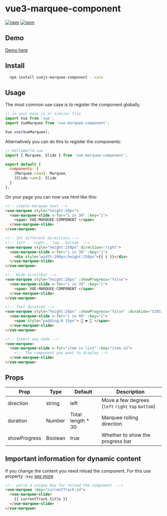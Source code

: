 # vue3-marquee-component

[![npm](https://img.shields.io/npm/v/vue-marquee-component.svg?style=for-the-badge)](https://www.npmjs.com/package/vue-marquee-component)
[![npm](https://img.shields.io/npm/dt/vue-marquee-component.svg?style=for-the-badge)](https://www.npmjs.com/package/vue-marquee-component)

## Demo

[Demo here](https://wxh16144.github.io/vue-marquee-component/)

## Install

```bash
  npm install vuejs-marquee-component --save
```

## Usage

The most common use case is to register the component globally.

```js
// in your main.js or similar file
import Vue from 'vue';
import VueMarquee from 'vue-marquee-component';

Vue.use(VueMarquee);
```

Alternatively you can do this to register the components:

```js
// HelloWorld.vue
import { Marquee, Slide } from 'vue-marquee-component';

export default {
  components: {
    [Marquee.name]: Marquee,
    [Slide.name]: Slide
  }
};
```

On your page you can now use html like this:

```html
<!-- simple marquee text -->
<vue-marquee style="height:50px">
  <vue-marquee-slide v-for="i in 30" :key="i">
    <span> VUE-MARQUEE-COMPONENT </span>
  </vue-marquee-slide>
</vue-marquee>

<!-- Set different directions -->
<!-- left 、 right 、 top 、bottom  -->
<vue-marquee style="height:150px" direction="right">
  <vue-marquee-slide v-for="i in 30" :key="i">
    <div style="width:200px;height:150px">{{ i }}</div>
  </vue-marquee-slide>
</vue-marquee>

<!-- Hide scrollbar -->
<vue-marquee style="height:28px" :showProgress="false">
  <vue-marquee-slide v-for="i in 30" :key="i">
    <span> VUE-MARQUEE-COMPONENT </span>
  </vue-marquee-slide>
</vue-marquee>

<!-- fast duration -->
<vue-marquee style="height:28px" :showProgress="false" :duration="52011">
  <vue-marquee-slide v-for="i in 99" :key="i">
    <span style="padding:0 15px"> 👧 ❤️ 👦 </span>
  </vue-marquee-slide>
</vue-marquee>

<!-- Insert any node -->
<vue-marquee>
  <vue-marquee-slide v-for="item in list" :key="item.id">
    <!-- The component you want to display -->
  </vue-marquee-slide>
</vue-marquee>
```

## Props

| Prop         | Type    | Default            | Description                                        |
| ------------ | ------- | ------------------ | -------------------------------------------------- |
| direction    | string  | left               | Move a few degrees (`left` `right` `top` `bottom`) |
| duration     | Number  | Total length \* 30 | Marquee rolling direction                          |
| showProgress | Boolean | true               | Whether to show the progress bar                   |

## Important information for dynamic content

If you change the content you need reload the component. For this use property `:key` [see more](https://vuejs.org/v2/api/#key)

```html
<!-- parse a unique key for reload the component  -->
<vue-marquee :key="currentTrack.id">
  <vue-marquee-slide>
    {{ currentTrack.title }}
  </vue-marquee-slide>
</vue-marquee>
```
